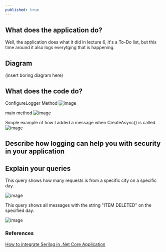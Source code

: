 ```yaml
---
published: true
---
```

## What does the application do?  

Well, the application does what it did in lecture 6, it's a To-Do list, but this time around it also logs everytging that is happening.

## Diagram  

(insert boring diagram here)

## What does the code do?  

ConfigureLogger Method
![image](https://user-images.githubusercontent.com/70013388/136940756-fcbebc52-c807-4967-b821-fae1505d304d.png)  

main method
![image](https://user-images.githubusercontent.com/70013388/136940830-6c0bb3f0-c831-4e88-8837-dbf099cf9736.png)  


Simple example of how I added a message when CreateAsync() is called.
![image](https://user-images.githubusercontent.com/70013388/136941597-0c7b14f7-0077-497d-a0e0-1f9a677dfb72.png)



## Describe how logging can help you with security in your application  

## Explain your queries

This query shows how many requests is from a specific city on a specific day.  

![image](https://user-images.githubusercontent.com/70013388/136937784-2e16e7f8-c921-4728-b0ca-3f4fe49871d3.png)  

This query shows all messages with the string "ITEM DELETED" on the specified day.  

![image](https://user-images.githubusercontent.com/70013388/136940020-2c4d30f0-99ea-479e-aff8-a66acf2a9c3e.png)



### References  

[How to integrate Serilog in .Net Core Application](https://youtu.be/7YuBYEfqcvI)
